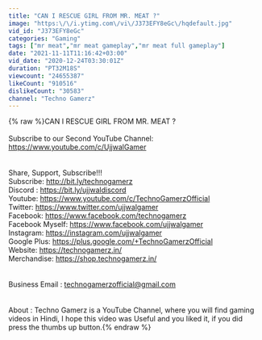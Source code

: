 ```yaml
---
title: "CAN I RESCUE GIRL FROM MR. MEAT ?"
image: "https:\/\/i.ytimg.com\/vi\/J373EFY8eGc\/hqdefault.jpg"
vid_id: "J373EFY8eGc"
categories: "Gaming"
tags: ["mr meat","mr meat gameplay","mr meat full gameplay"]
date: "2021-11-11T11:16:42+03:00"
vid_date: "2020-12-24T03:30:01Z"
duration: "PT32M18S"
viewcount: "24655387"
likeCount: "910516"
dislikeCount: "30583"
channel: "Techno Gamerz"
---
```

{% raw %}CAN I RESCUE GIRL FROM MR. MEAT ?<br /><br />Subscribe to our Second YouTube Channel: <a rel="nofollow" target="blank" href="https://www.youtube.com/c/UjjwalGamer">https://www.youtube.com/c/UjjwalGamer</a><br /><br /><br />Share, Support, Subscribe!!!<br />Subscribe: <a rel="nofollow" target="blank" href="http://bit.ly/technogamerz">http://bit.ly/technogamerz</a><br />Discord : <a rel="nofollow" target="blank" href="https://bit.ly/ujjwaldiscord">https://bit.ly/ujjwaldiscord</a><br />Youtube: <a rel="nofollow" target="blank" href="https://www.youtube.com/c/TechnoGamerzOfficial">https://www.youtube.com/c/TechnoGamerzOfficial</a><br />Twitter:  <a rel="nofollow" target="blank" href="https://www.twitter.com/ujjwalgamer">https://www.twitter.com/ujjwalgamer</a><br />Facebook: <a rel="nofollow" target="blank" href="https://www.facebook.com/technogamerz">https://www.facebook.com/technogamerz</a><br />Facebook Myself: <a rel="nofollow" target="blank" href="https://www.facebook.com/ujjwalgamer">https://www.facebook.com/ujjwalgamer</a><br />Instagram: <a rel="nofollow" target="blank" href="https://instagram.com/ujjwalgamer">https://instagram.com/ujjwalgamer</a><br />Google Plus: <a rel="nofollow" target="blank" href="https://plus.google.com/+TechnoGamerzOfficial">https://plus.google.com/+TechnoGamerzOfficial</a><br />Website: <a rel="nofollow" target="blank" href="https://technogamerz.in/">https://technogamerz.in/</a><br />Merchandise: <a rel="nofollow" target="blank" href="https://shop.technogamerz.in/">https://shop.technogamerz.in/</a><br /><br /><br />Business Email : technogamerzofficial@gmail.com<br /><br /><br />About : Techno Gamerz is a YouTube Channel, where you will find gaming videos in Hindi, I hope this video was Useful and you liked it, if you did press the thumbs up button.{% endraw %}
